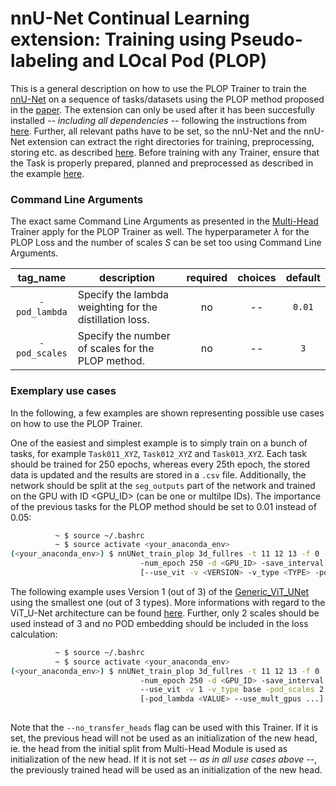 # nnU-Net Continual Learning extension: Training using Pseudo-labeling and LOcal Pod (PLOP)

This is a general description on how to use the PLOP Trainer to train the [nnU-Net](https://github.com/MIC-DKFZ/nnUNet) on a sequence of tasks/datasets using the PLOP method proposed in the [paper](https://arxiv.org/pdf/2011.11390.pdf). The extension can only be used after it has been succesfully installed *-- including all dependencies --* following the instructions from [here](https://github.com/camgbus/Lifelong-nnUNet/blob/continual_learning/README.md#installation). Further, all relevant paths have to be set, so the nnU-Net and the nnU-Net extension can extract the right directories for training, preprocessing, storing etc. as described [here](https://github.com/MIC-DKFZ/nnUNet/blob/master/documentation/setting_up_paths.md). Before training with any Trainer, ensure that the Task is properly prepared, planned and preprocessed as described in the example [here](https://github.com/MIC-DKFZ/nnUNet/blob/master/documentation/training_example_Hippocampus.md).

### Command Line Arguments
The exact same Command Line Arguments as presented in the [Multi-Head](multihead_training.md) Trainer apply for the PLOP Trainer as well. The hyperparameter $\lambda$ for the PLOP Loss and the number of scales $S$ can be set too using Command Line Arguments.

| tag_name | description | required | choices | default | 
|:-:|-|:-:|:-:|:-:|
| `-pod_lambda` | Specify the lambda weighting for the distillation loss. | no | -- | `0.01` |
| `-pod_scales` | Specify the number of scales for the PLOP method. | no | -- | `3` |

### Exemplary use cases
In the following, a few examples are shown representing possible use cases on how to use the PLOP Trainer.

One of the easiest and simplest example is to simply train on a bunch of tasks, for example `Task011_XYZ`, `Task012_XYZ` and `Task013_XYZ`. Each task should be trained for 250 epochs, whereas every 25th epoch, the stored data is updated and the results are stored in a `.csv` file. Additionally, the network should be split at the `seg_outputs` part of the network and trained on the GPU with ID <GPU_ID> (can be one or multilpe IDs). The importance of the previous tasks for the PLOP method should be set to 0.01 instead of 0.05:
```bash
          ~ $ source ~/.bashrc
          ~ $ source activate <your_anaconda_env>
(<your_anaconda_env>) $ nnUNet_train_plop 3d_fullres -t 11 12 13 -f 0 -pod_lambda 0.01
                             -num_epoch 250 -d <GPU_ID> -save_interval 25 -s seg_outputs --store_csv
                             [--use_vit -v <VERSION> -v_type <TYPE> -pod_scales <SCALE> ...]
```

The following example uses Version 1 (out of 3) of the [Generic_ViT_UNet](https://github.com/camgbus/Lifelong-nnUNet/blob/continual_learning/nnunet_ext/network_architecture/generic_ViT_UNet.py#L14) using the smallest one (out of 3 types). More informations with regard to the ViT_U-Net architecture can be found [here](https://github.com/camgbus/Lifelong-nnUNet/blob/ViT_U-Net/documentation/ViT_U-Net.md). Further, only 2 scales should be used instead of 3 and no POD embedding should be included in the loss calculation:
```bash
          ~ $ source ~/.bashrc
          ~ $ source activate <your_anaconda_env>
(<your_anaconda_env>) $ nnUNet_train_plop 3d_fullres -t 11 12 13 -f 0
                             -num_epoch 250 -d <GPU_ID> -save_interval 25 -s seg_outputs --store_csv
                             --use_vit -v 1 -v_type base -pod_scales 2
                             [-pod_lambda <VALUE> --use_mult_gpus ...]
                             
```

Note that the `--no_transfer_heads` flag can be used with this Trainer. If it is set, the previous head will not be used as an initialization of the new head, ie. the head from the initial split from Multi-Head Module is used as initialization of the new head. If it is not set *-- as in all use cases above --*, the previously trained head will be used as an initialization of the new head.